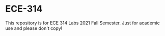 # ECE-314
This repository is for ECE 314 Labs 2021 Fall Semester. Just for academic use and please don't copy!
